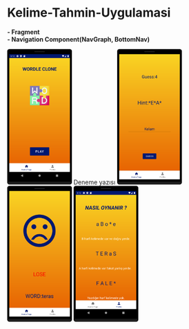 <h1> Kelime-Tahmin-Uygulamasi</h1>

<b>- Fragment</b>
<br>
<b>- Navigation Component(NavGraph, BottomNav)</b>
 
<img src="Screenshots/homepage.png" width="150">
Deneme yazısı
<img src="Screenshots/guessPage.png" width="150">
<img src="Screenshots/resultPage.png" width="150">
<img src="Screenshots/profilePage.png" width="150">

